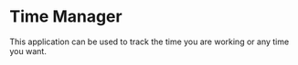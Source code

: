 # Time Manager

This application can be used to track the time you are working or any time you want.

